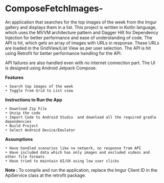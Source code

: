 # ComposeFetchImages-
An application that searches for the top images of the week from the Imgur gallery and displays them in a list.
This project is written in Kotlin language, which uses the MVVM architecture pattern and Dagger Hilt for Dependency Injection for better performance and ease of understanding of code.
The API is hit, which gets an array of images with URLs in response. These URLs are loaded in the GridView/List View as per user selection. The API is hit using Retrofit for better performance handling for the API.

API failures are also handled even with no internet connection part.
The UI is designed using Android Jetpack Compose.

**Features**

    • Search top images of the week
    • Toggle from Grid to List view
	
**Instructions to Run the App**

    • Download Zip File
    • Unzip the code
    • Import Code to Android Studio  and download all the required gradle dependencies
    • Build Project 
    • Select Android Device/Emulator
	
**Assumptions**

    • Have handled scenarios like no network, no response from API
    • Have included data which has only images and excluded videos and other file formats
    • Have tried to maintain UI/UX using low user clicks 


**Note :**
To compile and run the application, replace  the Imgur Client ID in the ApiService class at the retrofit package.
 

